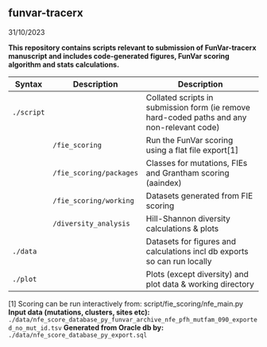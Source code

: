## funvar-tracerx 
31/10/2023

**This repository contains scripts relevant to submission of FunVar-tracerx manuscript and includes code-generated figures, FunVar scoring algorithm and stats calculations.**

| Syntax 				| Description | Description |
| ----------- 			| ----------- | ----------- |
| `./script` 			| 						| Collated scripts in submission form (ie remove hard-coded paths and any non-relevant code) |
|  						| `/fie_scoring` 		| Run the FunVar scoring using a flat file export[1]  |
|  						| `/fie_scoring/packages` | Classes for mutations, FIEs and Grantham scoring (aaindex)  |
|  						| `/fie_scoring/working`| Datasets generated from FIE scoring |
|						| `/diversity_analysis`	| Hill-Shannon diversity calculations & plots |
|	`./data`			|						| Datasets for figures and calculations incl db exports so can run locally |
|	`./plot`			|						| Plots (except diversity) and plot data & working directory |


[1] Scoring can be run interactively from: script/fie_scoring/nfe_main.py
**Input data (mutations, clusters, sites etc):**
`./data/nfe_score_database_py_funvar_archive_nfe_pfh_mutfam_090_exported_no_mut_id.tsv`
**Generated from Oracle db by:**
`./data/nfe_score_database_py_export.sql`






